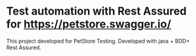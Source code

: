 # Test automation with Rest Assured for https://petstore.swagger.io/
This project developed for PetStore Testing.
Developed with java + BDD+ Rest Assured.